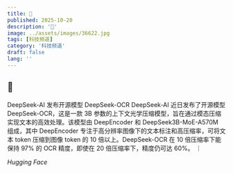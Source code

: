 ```yaml
---
title: 🤖
published: 2025-10-20
description: '🤖'
image: ../assets/images/36622.jpg
tags: [科技频道]
category: '科技频道'
draft: false
lang: ''
---
```


## 🤖

DeepSeek-AI 发布开源模型 DeepSeek-OCR
DeepSeek-AI 近日发布了开源模型 DeepSeek-OCR，这是一款 3B 参数的上下文光学压缩模型，旨在通过模态压缩实现文本的高效处理。该模型由 DeepEncoder 和 DeepSeek3B-MoE-A570M 组成，其中 DeepEncoder 专注于高分辨率图像下的文本标注和高压缩率，可将文本 token 压缩到图像 token 的 10 倍以上。DeepSeek-OCR 在 10 倍压缩率下能保持 97% 的 OCR 精度，即使在 20 倍压缩率下，精度仍可达 60%。
｜

*Hugging Face*
